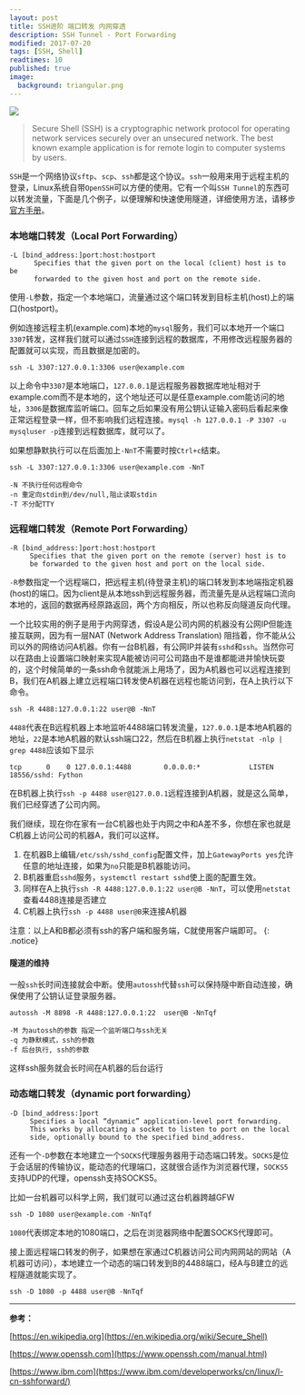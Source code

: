 ```yaml
---
layout: post
title: SSH进阶 端口转发 内网穿透
description: SSH Tunnel - Port Forwarding
modified: 2017-07-20
tags: [SSH, Shell]
readtimes: 10
published: true
image:
  background: triangular.png
---
```


![](https://img.fythonfang.com/ssh-10.jpg)

> Secure Shell (SSH) is a cryptographic network protocol for operating network services securely over an unsecured network. The best known example application is for remote login to computer systems by users.

`SSH`是一个网络协议`sftp`、`scp`、`ssh`都是这个协议。`ssh`一般用来用于远程主机的登录，Linux系统自带`OpenSSH`可以方便的使用。它有一个叫`SSH Tunnel`的东西可以转发流量，下面是几个例子，以便理解和快速使用隧道，详细使用方法，请移步[官方手册](https://www.openssh.com/manual.html)。

### 本地端口转发（Local Port Forwarding）

```shell
-L [bind_address:]port:host:hostport
      Specifies that the given port on the local (client) host is to be
      forwarded to the given host and port on the remote side.
```

使用`-L`参数，指定一个本地端口，流量通过这个端口转发到目标主机(host)上的端口(hostport)。

例如连接远程主机(example.com)本地的`mysql`服务，我们可以本地开一个端口`3307`转发，这样我们就可以通过`SSH`连接到远程的数据库，不用修改远程服务器的配置就可以实现，而且数据是加密的。

`ssh -L 3307:127.0.0.1:3306 user@example.com`

以上命令中`3307`是本地端口，`127.0.0.1`是远程服务器数据库地址相对于example.com而不是本地的，这个地址还可以是任意example.com能访问的地址，`3306`是数据库监听端口。回车之后如果没有用公钥认证输入密码后看起来像正常远程登录一样，但不影响我们远程连接。`mysql -h 127.0.0.1 -P 3307 -u mysqluser -p`连接到远程数据库，就可以了。

如果想静默执行可以在后面加上`-NnT`不需要时按`Ctrl+c`结束。

`ssh -L 3307:127.0.0.1:3306 user@example.com -NnT`

```shell
-N 不执行任何远程命令
-n 重定向stdin到/dev/null,阻止读取stdin
-T 不分配TTY
```

### 远程端口转发（Remote Port Forwarding）
    
```shell
-R [bind_address:]port:host:hostport
     Specifies that the given port on the remote (server) host is to
     be forwarded to the given host and port on the local side.
```
   
`-R`参数指定一个远程端口，把远程主机(待登录主机)的端口转发到本地端指定机器(host)的端口。因为client是从本地ssh到远程服务器，而流量先是从远程端口流向本地的，返回的数据再经原路返回，两个方向相反，所以也称反向隧道反向代理。

一个比较实用的例子是用于内网穿透，假设A是公司内网的机器没有公网IP但能连接互联网，因为有一层NAT (Network Address Translation) 阻挡着，你不能从公司以外的网络访问A机器。你有一台B机器，有公网IP并装有`sshd`和`ssh`。当然你可以在路由上设置端口映射来实现A能被访问可公司路由不是谁都能进并愉快玩耍的，这个时候简单的一条ssh命令就能派上用场了，因为A机器也可以远程连接到B，我们在A机器上建立远程端口转发使A机器在远程也能访问到，在A上执行以下命令。

`ssh -R 4488:127.0.0.1:22 user@B -NnT`

`4488`代表在B远程机器上本地监听4488端口转发流量，`127.0.0.1`是本地A机器的地址，`22`是本地A机器的默认ssh端口22，然后在B机器上执行`netstat -nlp | grep 4488`应该如下显示

```shell
tcp      0    0 127.0.0.1:4488        0.0.0.0:*            LISTEN      18556/sshd: Fython
```

在B机器上执行`ssh -p 4488 user@127.0.0.1`远程连接到A机器，就是这么简单，我们已经穿透了公司内网。

我们继续，现在你在家有一台C机器也处于内网之中和A差不多，你想在家也就是C机器上访问公司的机器A，我们可以这样。

1. 在机器B上编辑`/etc/ssh/sshd_config`配置文件，加上`GatewayPorts yes`允许任意的地址连接，如果为`no`只能是B机器能访问。
2. B机器重启`sshd`服务，`systemctl restart sshd`使上面的配置生效。
3. 同样在A上执行`ssh -R 4488:127.0.0.1:22 user@B -NnT`，可以使用`netstat`查看4488连接是否建立
4. C机器上执行`ssh -p 4488 user@B`来连接A机器

注意：以上A和B都必须有ssh的客户端和服务端，C就使用客户端即可。
{: .notice}

#### **隧道的维持**

一般`ssh`长时间连接就会中断。使用`autossh`代替`ssh`可以保持隧中断自动连接，确保使用了公钥认证登录服务器。

`autossh -M 8898 -R 4488:127.0.0.1:22  user@B -NnTqf`

```shell
-M 为autossh的参数 指定一个监听端口与ssh无关
-q 为静默模式，ssh的参数
-f 后台执行, ssh的参数
```

这样ssh服务就会长时间在A机器的后台运行

### 动态端口转发（dynamic port forwarding）

```shell
-D [bind_address:]port
     Specifies a local “dynamic” application-level port forwarding.
     This works by allocating a socket to listen to port on the local
     side, optionally bound to the specified bind_address.
```

还有一个`-D`参数在本地建立一个`SOCKS`代理服务器用于动态端口转发。`SOCKS`是位于会话层的传输协议，能动态的代理端口，这就很合适作为浏览器代理，`SOCKS5`支持UDP的代理，openssh支持SOCKS5。

比如一台机器可以科学上网，我们就可以通过这台机器跨越GFW

`ssh -D 1080 user@example.com -NnTqf`

`1080`代表绑定本地的1080端口，之后在浏览器网络中配置SOCKS代理即可。

接上面远程端口转发的例子，如果想在家通过C机器访问公司内网网站的网站（A机器可访问），本地建立一个动态的端口转发到B的4488端口，经A与B建立的远程隧道就能实现了。

`ssh -D 1080 -p 4488 user@B -NnTqf`

***

**参考：**

[https://en.wikipedia.org](https://en.wikipedia.org/wiki/Secure_Shell)

[https://www.openssh.com](https://www.openssh.com/manual.html)

[https://www.ibm.com](https://www.ibm.com/developerworks/cn/linux/l-cn-sshforward/)
